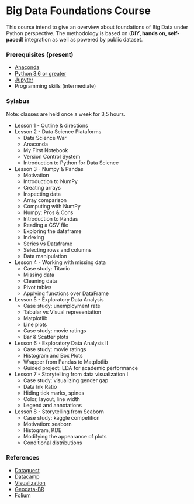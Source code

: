 # Big Data Foundations Course

This course intend to give an overview about foundations of Big Data under Python perspective. The methodology is based on (**DIY, hands on, self-paced**) integration as well as powered by public dataset.

### Prerequisites (present)

* [Anaconda](https://www.anaconda.com/) 
* [Python 3.6 or greater](https://www.python.org/) 
* [Jupyter](http://jupyter.org/) 
* Programming skills (intermediate)

### Sylabus

Note: classes are held once a week for 3,5 hours.

* Lesson 1 - Outline & directions
* Lesson 2 - Data Science Plataforms
    * Data Science War
    * Anaconda
    * My First Notebook
    * Version Control System    
    * Introduction to Python for Data Science
* Lesson 3 - Numpy & Pandas
    * Motivation
    * Introduction to NumPy
    * Creating arrays
    * Inspecting data
    * Array comparison
    * Computing with NumPy
    * Numpy: Pros & Cons
    * Introduction to Pandas
    * Reading a CSV file
    * Exploring the dataframe
    * Indexing
    * Series vs Dataframe
    * Selecting rows and columns
    * Data manipulation
* Lesson 4 - Working with missing data
    * Case study: Titanic
    * Missing data
    * Cleaning data
    * Pivot tables
    * Applying functions over DataFrame
* Lesson 5 - Exploratory Data Analysis
    * Case study: unemployment rate
    * Tabular vs Visual representation
    * Matplotlib
    * Line plots
    * Case study: movie ratings
    * Bar & Scatter plots
* Lesson 6 - Exploratory Data Analysis II
    * Case study: movie ratings
    * Histogram and Box Plots 
    * Wrapper from Pandas to Matplotlib
    * Guided project: EDA for academic performance
* Lesson 7 - Storytelling from data visualization I
	* Case study: visualizing gender gap
	* Data Ink Ratio 
	* Hiding tick marks, spines
	* Color, layout, line width
	* Legend and annotations
* Lesson 8 - Storytelling from Seaborn
	* Case study: kaggle competition
	* Motivation: seaborn
	* Histogram, KDE
	* Modifying the appearance of plots 
	* Conditional distributions
	

### References

* [Dataquest](https://www.dataquest.io/) 
* [Datacamp](https://www.datacamp.com/) 
* [Visualization](https://github.com/croach/oreilly-matplotlib-course)
* [Geodata-BR](https://github.com/tbrugz/geodata-br)
* [Folium](https://github.com/python-visualization/folium)
